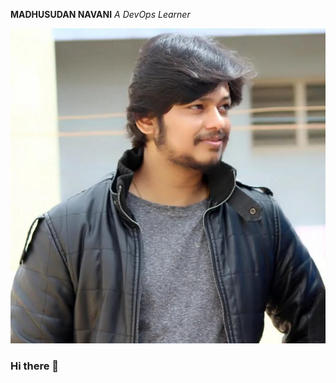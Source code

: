 **MADHUSUDAN NAVANI** 
                                                        *A DevOps Learner*

![Screenshot of a comment on a GitHub issue showing an image, added in the Markdown, of an Octocat smiling and raising a tentacle.](https://github.com/ScorpionMadhusudan/ScorpionMadhusudan/blob/main/myDP.jpg)

### Hi there 👋

<!--
**ScorpionMadhusudan/ScorpionMadhusudan** is a ✨ _special_ ✨ repository because its `README.md` (this file) appears on your GitHub profile.

Here are some ideas to get you started:

- 🔭 I’m currently working on ...
- 🌱 I’m currently learning ...
- 👯 I’m looking to collaborate on ...
- 🤔 I’m looking for help with ...
- 💬 Ask me about ...
- 📫 How to reach me: ...
- 😄 Pronouns: ...
- ⚡ Fun fact: ...
-->
